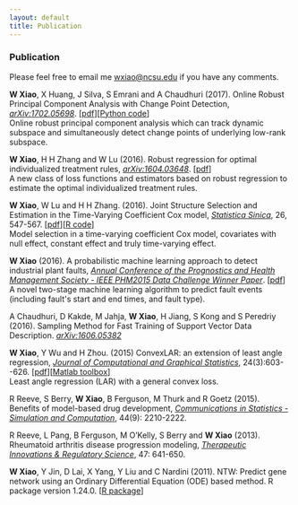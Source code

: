 ```yaml
---
layout: default
title: Publication
---
```


### Publication

Please feel free to email me <wxiao@ncsu.edu> if you have any comments. 

**W Xiao**, X Huang, J Silva, S Emrani and A Chaudhuri (2017). Online Robust Principal Component Analysis with Change Point Detection, [_arXiv:1702.05698_](https://arxiv.org/abs/1702.05698). \[[pdf](/media/pdf/Xiao17OMWRPCA.pdf)\]\[[Python code](https://github.com/wxiao0421/onlineRPCA)\]   
Online robust principal component analysis which can track dynamic subspace and simultaneously detect change points of underlying low-rank subspace.

**W Xiao**, H H Zhang and W Lu (2016). Robust regression for optimal individualized treatment rules, [_arXiv:1604.03648_](https://arxiv.org/abs/1604.03648). \[[pdf](/media/pdf/Xiao16RobustA.pdf)\]  
A new class of loss functions and estimators based on robust regression to estimate the optimal individualized treatment rules.

**W Xiao**, W Lu and H H Zhang. (2016). Joint Structure Selection and Estimation in the Time-Varying Coefficient Cox model, [_Statistica Sinica_](http://www3.stat.sinica.edu.tw/statistica/j26n2/J26N26/J26N26.html), 26, 547-567. \[[pdf](/media/pdf/XiaoLuHao16TVCOX.pdf)\]\[[R code](https://github.com/wxiao0421/ConvexLAR)\]  
Model selection in a time-varying coefficient Cox model, covariates with null effect, constant effect and truly time-varying effect.  

**W Xiao** (2016). A probabilistic machine learning approach to detect industrial plant faults, [_Annual Conference of the Prognostics and Health Management Society - IEEE PHM2015 Data Challenge Winner Paper_](https://www.phmsociety.org/node/1849). \[[pdf](/media/pdf/Xiao16PHM.pdf)\]  
A novel two-stage machine learning algorithm to predict fault events (including fault's start and end times, and fault type).

A Chaudhuri, D Kakde, M Jahja,  **W Xiao**, H Jiang, S Kong and S Peredriy (2016). Sampling Method for Fast Training of Support Vector Data Description. [_arXiv:1606.05382_](https://arxiv.org/abs/1606.05382)

**W Xiao**, Y Wu and H Zhou. (2015) ConvexLAR: an extension of least angle regression, [_Journal of Computational and Graphical Statistics_](http://amstat.tandfonline.com/doi/full/10.1080/10618600.2014.962700), 24(3):603--626. \[[pdf](/media/pdf/XiaoWuZhou15ConvexLAR.pdf)\]\[[Matlab toolbox](https://github.com/wxiao0421/ConvexLAR)\]  
Least angle regression (LAR) with a general convex loss.

R Reeve, S Berry, **W Xiao**, B Ferguson, M Thurk and R Goetz (2015). Benefits of model-based drug development, [_Communications in Statistics - Simulation and Computation_](http://www.tandfonline.com/doi/abs/10.1080/03610918.2013.833232), 44(9): 2210-2222.

R Reeve, L Pang, B Ferguson, M O’Kelly, S Berry and **W Xiao** (2013). Rheumatoid arthritis disease progression modeling, [_Therapeutic Innovations & Regulatory Science_](http://journals.sagepub.com/doi/abs/10.1177/2168479013499571?journalCode=dijc), 47: 641-650.

**W Xiao**, Y Jin, D Lai, X Yang, Y Liu and C Nardini (2011). NTW: Predict gene network using an Ordinary Differential Equation (ODE) based method. R package version 1.24.0. \[[R package](http://bioconductor.org/packages/release/bioc/html/NTW.html)\]